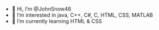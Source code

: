- 👋 Hi, I’m @JohnSnow46
- 👀 I’m interested in java, C++, C#, C, HTML, CSS, MATLAB
- 🌱 I’m currently learning HTML & CSS

<!---
JohnSnow46/JohnSnow46 is a ✨ special ✨ repository because its `README.md` (this file) appears on your GitHub profile.
You can click the Preview link to take a look at your changes.
--->
